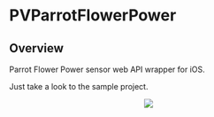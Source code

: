 # PVParrotFlowerPower
## Overview
Parrot Flower Power sensor web API wrapper for iOS.

Just take a look to the sample project.

<center>	
	<img src="https://raw.github.com/pventura1976/PVParrotFlowerPower/master/Screenshots/PreviewImage.png">
</center>
